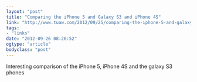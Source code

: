 ```yaml
---
layout: "post"
title: "Comparing the iPhone 5 and Galaxy S3 and iPhone 4S"
link: "http://www.tuaw.com/2012/09/25/comparing-the-iphone-5-and-galaxy-s3-and-iphone-4s/"
tags: 
- "links"
date: "2012-09-26 08:26:52"
ogtype: "article"
bodyclass: "post"
---
```


Interesting comparison of the iPhone 5, iPhone 4S and the galaxy S3 phones